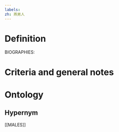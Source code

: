 ```yaml
---
labels: 
zh: 燕男人
---
```


# Definition
BIOGRAPHIES:
# Criteria and general notes
# Ontology

## Hypernym
[[MALES]]